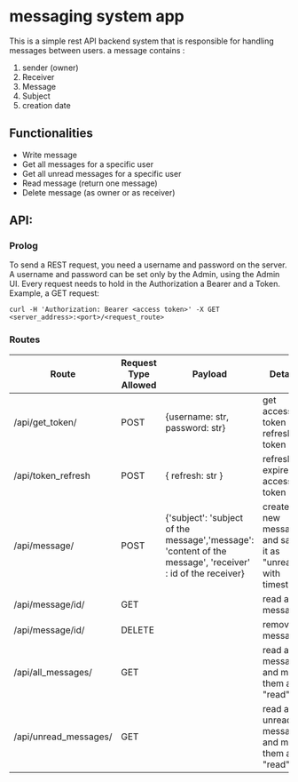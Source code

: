 # messaging system app
This is a simple rest API backend system that is responsible for handling
messages between users.
a message contains :
1. sender (owner)
2. Receiver
3. Message
4. Subject
5. creation date

## Functionalities
* Write message
* Get all messages for a specific user
* Get all unread messages for a specific user
* Read message (return one message)
* Delete message (as owner or as receiver)

## API:
### Prolog
To send a REST request, you need a username and password on the server.
A username and password can be set only by the Admin, using the Admin UI.
Every request needs to hold in the Authorization a Bearer and a Token.
Example, a GET request:
```
curl -H 'Authorization: Bearer <access token>' -X GET <server_address>:<port>/<request_route>
```

### Routes

| Route | Request Type Allowed | Payload | Details |
| ----- | -------------------- | ------- | ------- |
| /api/get_token/ | POST | {username: str, password: str} | get access token and refresh token |
| /api/token_refresh | POST | { refresh: str } | refresh expired access token |
| /api/message/ | POST | {'subject': 'subject of the message','message': 'content of the message', 'receiver' : id of the receiver} | creates a new message and saves it as "unread" with timestamp |
| /api/message/id/ | GET | | read a message | 
| /api/message/id/ | DELETE | | remove a message |
| /api/all_messages/ | GET | | read all messages and mark them as "read" |
| /api/unread_messages/ | GET | | read all unread messages and mark them as "read" |





